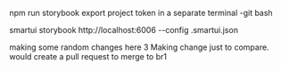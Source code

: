 npm run storybook
export project token in a separate terminal -git bash

smartui storybook http://localhost:6006 --config .smartui.json

making some random changes here
3
Making change just to compare. would create a pull request to merge to br1
